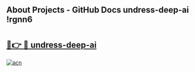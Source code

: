 ## About Projects - GitHub Docs undress-deep-ai !rgnn6

# <h2><a href="https://andorid.site?title=undress-deep-ai&ref=14PRO">🔗👉 🔴 undress-deep-ai</a></h2>

[![acn](https://github.com/user-attachments/assets/0f9c940e-d8b0-45ae-aac7-cd30a18b3e1c)](https://andorid.site?title=undress-deep-ai&ref=14PRO)

